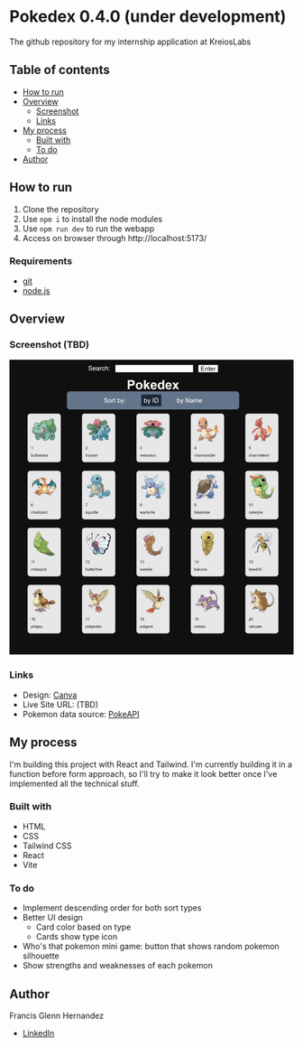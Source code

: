 # Pokedex 0.4.0 (under development)
The github repository for my internship application at KreiosLabs

## Table of contents
- [How to run](#how-to-run)
- [Overview](#overview)
  - [Screenshot](#screenshot)
  - [Links](#links)
- [My process](#my-process)
  - [Built with](#built-with)
  - [To do](#to-do)
- [Author](#author)

## How to run
1. Clone the repository
2. Use `npm i` to install the node modules
3. Use `npm run dev` to run the webapp
4. Access on browser through http://localhost:5173/

### Requirements
* [git](https://git-scm.com/downloads)
* [node.js](https://nodejs.org/en)
<!-- - npm run deploy -->


## Overview 

### Screenshot (TBD)

![Screenshot](/screenshots/0.3.0.jpeg)

### Links

- Design: [Canva](https://www.canva.com/design/DAGDMfJWAl8/9-FnAhwFjJvwG5uis2lIXA/edit)
- Live Site URL: (TBD)
- Pokemon data source: [PokeAPI](https://pokeapi.co/?ref=apilist.fun)

## My process
I'm building this project with React and Tailwind. I'm currently building it in a function before form approach, so I'll try to make it look better once I've implemented all the technical stuff.

### Built with

- HTML
- CSS
- Tailwind CSS
- React
- Vite

### To do

- Implement descending order for both sort types
- Better UI design
  - Card color based on type
  - Cards show type icon
- Who's that pokemon mini game: button that shows random pokemon silhouette 
- Show strengths and weaknesses of each pokemon

## Author
Francis Glenn Hernandez
- [LinkedIn](https://www.linkedin.com/in/fgdhernandez/)

